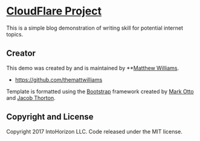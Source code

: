 # [CloudFlare Project](http://blog.williams.fyi/cloudflare/)

This is a simple blog demonstration of writing skill for potential internet topics.

## Creator

This demo was created by and is maintained by **[Matthew Williams](https://www.linkedin.com/in/matthewmwilliams/).

* https://github.com/themattwilliams

Template is formatted using the [Bootstrap](http://getbootstrap.com/) framework created by [Mark Otto](https://twitter.com/mdo) and [Jacob Thorton](https://twitter.com/fat).

## Copyright and License

Copyright 2017 IntoHorizon LLC. Code released under the MIT license.
